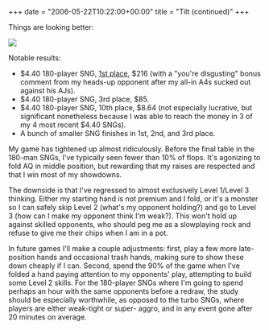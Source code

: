 +++
date = "2006-05-22T10:22:00+00:00"
title = "Tilt (continued)"
+++



Things are looking better:

![](/assets/img/DisplayGraph_v1.png)

Notable results:

  * $4.40 180-player SNG, [1st place](/assets/img/2597.jpeg), $216 (with a "you're disgusting" bonus comment from my heads-up opponent after my all-in A4s sucked out against his AJs).
  * $4.40 180-player SNG, 3rd place, $85.
  * $4.40 180-player SNG, 10th place, $8.64 (not especially lucrative, but significant nonetheless because I was able to reach the money in 3 of my 4 most recent $4.40 SNGs).
  * A bunch of smaller SNG finishes in 1st, 2nd, and 3rd place.

My game has tightened up almost ridiculously. Before the final table in the
180-man SNGs, I've typically seen fewer than 10% of flops. It's agonizing to
fold AQ in middle position, but rewarding that my raises are respected and
that I win most of my showdowns.

The downside is that I've regressed to almost exclusively Level 1/Level 3
thinking. Either my starting hand is not premium and I fold, or it's a monster
so I can safely skip Level 2 (what's my opponent holding?) and go to Level 3
(how can I make my opponent think I'm weak?). This won't hold up against
skilled opponents, who should peg me as a slowplaying rock and refuse to give
me their chips when I am in a pot.

In future games I'll make a couple adjustments: first, play a few more late-
position hands and occasional trash hands, making sure to show these down
cheaply if I can. Second, spend the 90% of the game when I've folded a hand
paying attention to my opponents' play, attempting to build some Level 2
skills. For the 180-player SNGs where I'm going to spend perhaps an hour with
the same opponents before a redraw, the study should be especially worthwhile,
as opposed to the turbo SNGs, where players are either weak-tight or super-
aggro, and in any event gone after 20 minutes on average.

